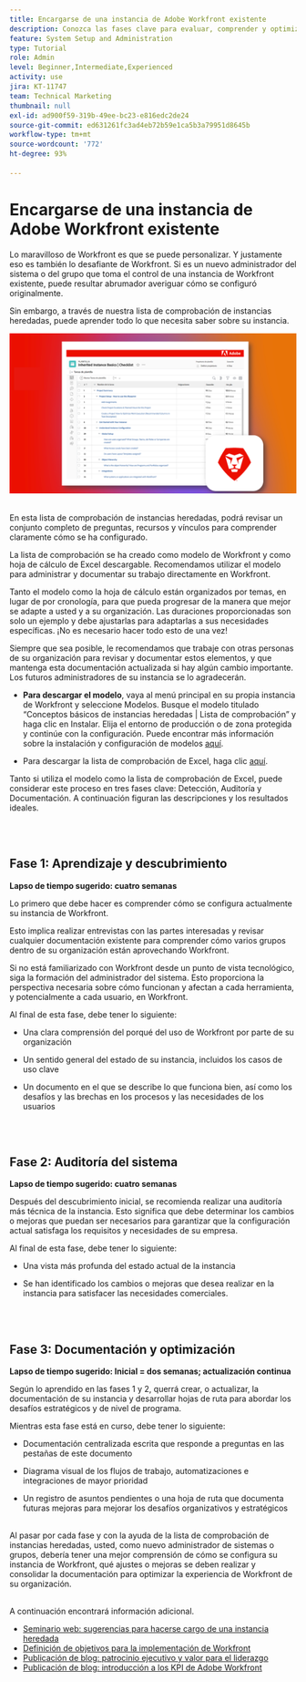 ```yaml
---
title: Encargarse de una instancia de Adobe Workfront existente
description: Conozca las fases clave para evaluar, comprender y optimizar su instancia de Workfront como un nuevo administrador de sistemas o grupos.
feature: System Setup and Administration
type: Tutorial
role: Admin
level: Beginner,Intermediate,Experienced
activity: use
jira: KT-11747
team: Technical Marketing
thumbnail: null
exl-id: ad900f59-319b-49ee-bc23-e816edc2de24
source-git-commit: ed631261fc3ad4eb72b59e1ca5b3a79951d8645b
workflow-type: tm+mt
source-wordcount: '772'
ht-degree: 93%

---
```


# Encargarse de una instancia de Adobe Workfront existente

Lo maravilloso de Workfront es que se puede personalizar. Y justamente eso es también lo desafiante de Workfront. Si es un nuevo administrador del sistema o del grupo que toma el control de una instancia de Workfront existente, puede resultar abrumador averiguar cómo se configuró originalmente.

Sin embargo, a través de nuestra lista de comprobación de instancias heredadas, puede aprender todo lo que necesita saber sobre su instancia.

![Imagen de lista de comprobación de instancias heredadas](assets/wf-inherited-instance-image.png)
<br></br>

En esta lista de comprobación de instancias heredadas, podrá revisar un conjunto completo de preguntas, recursos y vínculos para comprender claramente cómo se ha configurado.

La lista de comprobación se ha creado como modelo de Workfront y como hoja de cálculo de Excel descargable. Recomendamos utilizar el modelo para administrar y documentar su trabajo directamente en Workfront.

Tanto el modelo como la hoja de cálculo están organizados por temas, en lugar de por cronología, para que pueda progresar de la manera que mejor se adapte a usted y a su organización. Las duraciones proporcionadas son solo un ejemplo y debe ajustarlas para adaptarlas a sus necesidades específicas. ¡No es necesario hacer todo esto de una vez!

Siempre que sea posible, le recomendamos que trabaje con otras personas de su organización para revisar y documentar estos elementos, y que mantenga esta documentación actualizada si hay algún cambio importante. Los futuros administradores de su instancia se lo agradecerán.

* <b>Para descargar el modelo</b>, vaya al menú principal en su propia instancia de Workfront y seleccione Modelos. Busque el modelo titulado “Conceptos básicos de instancias heredadas | Lista de comprobación” y haga clic en Instalar. Elija el entorno de producción o de zona protegida y continúe con la configuración. Puede encontrar más información sobre la instalación y configuración de modelos [aquí](https://experienceleague.adobe.com/docs/workfront/using/administration-and-setup/blueprints/blueprints-install.html?lang=es).

* <b></b>Para descargar la lista de comprobación de Excel, haga clic [aquí](assets/adobe-workfront-system-admin-playbook-inherited-instance.xlsx).

Tanto si utiliza el modelo como la lista de comprobación de Excel, puede considerar este proceso en tres fases clave: Detección, Auditoría y Documentación. A continuación figuran las descripciones y los resultados ideales.

<br>
</br>

## Fase 1: Aprendizaje y descubrimiento

<b>Lapso de tiempo sugerido: cuatro semanas</b>

Lo primero que debe hacer es comprender cómo se configura actualmente su instancia de Workfront.

Esto implica realizar entrevistas con las partes interesadas y revisar cualquier documentación existente para comprender cómo varios grupos dentro de su organización están aprovechando Workfront.

Si no está familiarizado con Workfront desde un punto de vista tecnológico, siga la formación del administrador del sistema. Esto proporciona la perspectiva necesaria sobre cómo funcionan y afectan a cada herramienta, y potencialmente a cada usuario, en Workfront.

Al final de esta fase, debe tener lo siguiente:

* Una clara comprensión del porqué del uso de Workfront por parte de su organización

* Un sentido general del estado de su instancia, incluidos los casos de uso clave

* Un documento en el que se describe lo que funciona bien, así como los desafíos y las brechas en los procesos y las necesidades de los usuarios
<br>
</br>

## Fase 2: Auditoría del sistema

<b>Lapso de tiempo sugerido: cuatro semanas </b>

Después del descubrimiento inicial, se recomienda realizar una auditoría más técnica de la instancia. Esto significa que debe determinar los cambios o mejoras que puedan ser necesarios para garantizar que la configuración actual satisfaga los requisitos y necesidades de su empresa.

Al final de esta fase, debe tener lo siguiente:

* Una vista más profunda del estado actual de la instancia

* Se han identificado los cambios o mejoras que desea realizar en la instancia para satisfacer las necesidades comerciales.
<br>
</br>

## Fase 3: Documentación y optimización

<b>Lapso de tiempo sugerido: Inicial = dos semanas; actualización continua </b>

Según lo aprendido en las fases 1 y 2, querrá crear, o actualizar, la documentación de su instancia y desarrollar hojas de ruta para abordar los desafíos estratégicos y de nivel de programa.

Mientras esta fase está en curso, debe tener lo siguiente:

* Documentación centralizada escrita que responde a preguntas en las pestañas de este documento

* Diagrama visual de los flujos de trabajo, automatizaciones e integraciones de mayor prioridad

* Un registro de asuntos pendientes o una hoja de ruta que documenta futuras mejoras para mejorar los desafíos organizativos y estratégicos

<br>
Al pasar por cada fase y con la ayuda de la lista de comprobación de instancias heredadas, usted, como nuevo administrador de sistemas o grupos, debería tener una mejor comprensión de cómo se configura su instancia de Workfront, qué ajustes o mejoras se deben realizar y consolidar la documentación para optimizar la experiencia de Workfront de su organización.

<br>
</br>

A continuación encontrará información adicional.
* [Seminario web: sugerencias para hacerse cargo de una instancia heredada](https://experienceleaguecommunities.adobe.com/t5/workfront-discussions/webinar-system-admin-essentials-tips-for-taking-over-an-existing/td-p/571873)
* [Definición de objetivos para la implementación de Workfront](https://experienceleague.adobe.com/docs/workfront/using/administration-and-setup/get-started-administration/define-wf-goals-objectives.html?lang=es)
* [Publicación de blog: patrocinio ejecutivo y valor para el liderazgo](https://experienceleaguecommunities.adobe.com/t5/workfront-blogs/customer-success-tips-executive-sponsorship-and-value-to/ba-p/518353)
* [Publicación de blog: introducción a los KPI de Adobe Workfront](https://experienceleaguecommunities.adobe.com/t5/workfront-blogs/kpi-dashboards-in-the-new-workfront-experience-introduction-to/ba-p/549001)

